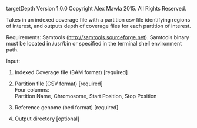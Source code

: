 targetDepth Version 1.0.0
Copyright Alex Mawla 2015. All Rights Reserved.

Takes in an indexed coverage file with a partition csv file identifying regions of interest, and outputs depth of coverage files for each partition of interest. 

Requirements: Samtools (http://samtools.sourceforge.net).
    Samtools binary must be located in /usr/bin or specified in the terminal shell environment path.

Input:

  1) Indexed Coverage file (BAM format) [required]
  
  2) Partition file (CSV format) [required] 	
        Four columns:  
            Partition Name, Chromosome, Start Position, Stop Position
  
  3) Reference genome (bed format) [required]     
  
  4) Output directory [optional]		   


